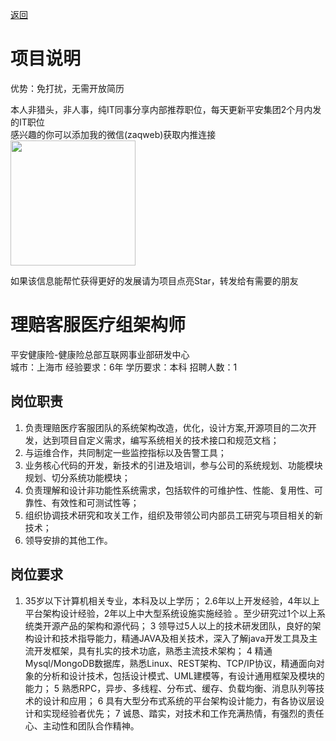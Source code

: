 [返回](../../)

# 项目说明

优势：免打扰，无需开放简历

本人非猎头，非人事，纯IT同事分享内部推荐职位，每天更新平安集团2个月内发的IT职位  
感兴趣的你可以添加我的微信(zaqweb)获取内推连接  
<img src="https://github.com/zaqweb/PA-IT-JOBS/blob/master/WechatICode.jpeg"  height="200" width="200">

如果该信息能帮忙获得更好的发展请为项目点亮Star，转发给有需要的朋友

# 理赔客服医疗组架构师
平安健康险-健康险总部互联网事业部研发中心  
城市：上海市 经验要求：6年 学历要求：本科  招聘人数：1

## 岗位职责
1. 负责理赔医疗客服团队的系统架构改造，优化，设计方案,开源项目的二次开发，达到项目自定义需求，编写系统相关的技术接口和规范文档；
2. 与运维合作，共同制定一些监控指标以及告警工具；
3. 业务核心代码的开发，新技术的引进及培训，参与公司的系统规划、功能模块规划、切分系统功能模块；
4. 负责理解和设计非功能性系统需求，包括软件的可维护性、性能、复用性、可靠性、有效性和可测试性等；
5. 组织协调技术研究和攻关工作，组织及带领公司内部员工研究与项目相关的新技术；
6. 领导安排的其他工作。

## 岗位要求
1. 35岁以下计算机相关专业，本科及以上学历；
2.6年以上开发经验，4年以上平台架构设计经验，2年以上中大型系统设施实施经验 。至少研究过1个以上系统类开源产品的架构和源代码；
3 领导过5人以上的技术研发团队，良好的架构设计和技术指导能力，精通JAVA及相关技术，深入了解java开发工具及主流开发框架，具有扎实的技术功底，熟悉主流技术架构；
4 精通Mysql/MongoDB数据库，熟悉Linux、REST架构、TCP/IP协议，精通面向对象的分析和设计技术，包括设计模式、UML建模等，有设计通用框架及模块的能力；
5 熟悉RPC，异步、多线程、分布式、缓存、负载均衡、消息队列等技术的设计和应用；
6 具有大型分布式系统的平台架构设计能力，有各协议层设计和实现经验者优先；
7 诚恳、踏实，对技术和工作充满热情，有强烈的责任心、主动性和团队合作精神。




